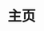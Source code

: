 ---
home: true
icon: home
title: 主页
heroImage: /logo.svg
heroText: 全宇宙小末花栽培基地
tagline: 五班班级文化建设官方独家指定IP
actions:
  - text: 开始栽培 💡
    link: /xm/
    type: primary

  - text: 幕后故事
    link: /behind/

features:
  - title: 档次贼高
    details: 由班级‘大师’亲自操刀实战，更有大哥倾力绘图。

  - title: 内容贼强
    details: 大哥亲‘笔’写出的介绍，保证让你学懂小末花。

  - title: 废话贼多
    details: 你看我这不就来了吗

copyright: false
footer: MIT Licensed | Copyright © 2022--present wemsx
---